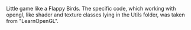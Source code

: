 Little game like a Flappy Birds. 
The specific code, which working with opengl, like shader and texture classes lying in the Utils folder, was taken from "LearnOpenGL".
